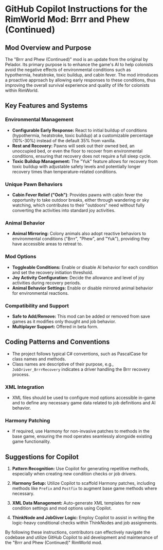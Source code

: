 # GitHub Copilot Instructions for the RimWorld Mod: Brrr and Phew (Continued)

## Mod Overview and Purpose

The "Brrr and Phew (Continued)" mod is an update from the original by Pelador. Its primary purpose is to enhance the game's AI to help colonists avoid the negative effects of environmental conditions such as hypothermia, heatstroke, toxic buildup, and cabin fever. The mod introduces a proactive approach by allowing early responses to these conditions, thus improving the overall survival experience and quality of life for colonists within RimWorld.

## Key Features and Systems

### Environmental Management
- **Configurable Early Response:** React to initial buildup of conditions (hypothermia, heatstroke, toxic buildup) at a customizable percentage (10%-30%) instead of the default 35% from vanilla.
- **Rest and Recovery:** Pawns will seek out their owned bed, an unoccupied bed, or even the floor to recover from environmental conditions, ensuring that recovery does not require a full sleep cycle.
- **Toxic Buildup Management:** The "Yuk" feature allows for recovery from toxic buildup with adjustable safety levels and potentially longer recovery times than temperature-related conditions.

### Unique Pawn Behaviors
- **Cabin Fever Relief ("Ooh")**: Provides pawns with cabin fever the opportunity to take outdoor breaks, either through wandering or sky watching, which contributes to their "outdoors" need without fully converting the activities into standard joy activities.

### Animal Behavior
- **Animal Mirroring:** Colony animals also adopt reactive behaviors to environmental conditions ("Brrr", "Phew", and "Yuk"), providing they have accessible areas to retreat to.

### Mod Options
- **Toggleable Conditions:** Enable or disable AI behavior for each condition and set the recovery initiation threshold.
- **Joy Activity Configuration:** Decide the allowance and level of joy activities during recovery periods.
- **Animal Behavior Settings:** Enable or disable mirrored animal behavior for environmental reactions.

### Compatibility and Support
- **Safe to Add/Remove:** This mod can be added or removed from save games as it modifies only thought and job behavior.
- **Multiplayer Support:** Offered in beta form.

## Coding Patterns and Conventions

- The project follows typical C# conventions, such as PascalCase for class names and methods.
- Class names are descriptive of their purpose, e.g., `JobDriver_BrrrRecovery` indicates a driver handling the Brrr recovery process.

### XML Integration

- XML files should be used to configure mod options accessible in-game and to define any necessary game data related to job definitions and AI behavior.

### Harmony Patching

- If required, use Harmony for non-invasive patches to methods in the base game, ensuring the mod operates seamlessly alongside existing game functionality.

## Suggestions for Copilot

1. **Pattern Recognition:** Use Copilot for generating repetitive methods, especially when creating new condition checks or job drivers.
   
2. **Harmony Setup:** Utilize Copilot to scaffold Harmony patches, including methods like `Prefix` and `Postfix` to augment base game methods where necessary.

3. **XML Data Management:** Auto-generate XML templates for new condition settings and mod options using Copilot.

4. **ThinkNode and JobGiver Logic:** Employ Copilot to assist in writing the logic-heavy conditional checks within ThinkNodes and job assignments.

By following these instructions, contributors can effectively navigate the codebase and utilize GitHub Copilot to aid development and maintenance of the "Brrr and Phew (Continued)" RimWorld mod.
